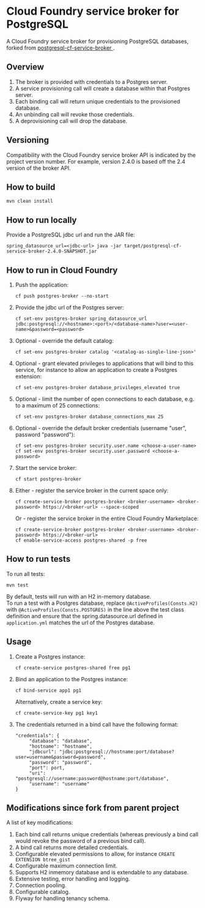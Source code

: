 Cloud Foundry service broker for PostgreSQL
===========================================
A Cloud Foundry service broker for provisioning PostgreSQL databases, forked from [postgresql-cf-service-broker
](https://github.com/cloudfoundry-community/postgresql-cf-service-broker).

Overview
--------
1. The broker is provided with credentials to a Postgres server.  
1. A service provisioning call will create a database within that Postgres server.  
1. Each binding call will return unique credentials to the provisioned database.  
1. An unbinding call will revoke those credentials.  
1. A deprovisioning call will drop the database.

Versioning
----------
Compatibility with the Cloud Foundry service broker API is indicated by the project version number. For example, version 2.4.0 is based off the 2.4 version of the broker API.

How to build
------------
```
mvn clean install
```

How to run locally
------------------
Provide a PostgreSQL jdbc url and run the JAR file:
```
spring_datasource_url=<jdbc-url> java -jar target/postgresql-cf-service-broker-2.4.0-SNAPSHOT.jar
```

How to run in Cloud Foundry
---------------------------
1. Push the application:
   ```
   cf push postgres-broker --no-start
   ```
1. Provide the jdbc url of the Postgres server:
   ```
   cf set-env postgres-broker spring_datasource_url jdbc:postgresql://<hostname>:<port>/<database-name>?user=<user-name>&password=<password>
   ```
1. Optional - override the default catalog:
   ```
   cf set-env postgres-broker catalog '<catalog-as-single-line-json>'
   ```
1. Optional - grant elevated privileges to applications that will bind to this service, for instance to allow an application to create a Postgres extension:
   ```
   cf set-env postgres-broker database_privileges_elevated true
   ```
1. Optional - limit the number of open connections to each database, e.g. to a maximum of 25 connections:
   ```
   cf set-env postgres-broker database_connections_max 25
   ```
1. Optional - override the default broker credentials (username "user", password "password"):
   ```
   cf set-env postgres-broker security.user.name <choose-a-user-name>
   cf set-env postgres-broker security.user.password <choose-a-password>
   ```
1. Start the service broker:
   ```
   cf start postgres-broker
   ```
1. Either - register the service broker in the current space only:
   ```
   cf create-service-broker postgres-broker <broker-username> <broker-password> https://<broker-url> --space-scoped
   ```
   Or - register the service broker in the entire Cloud Foundry Marketplace:
   ```
   cf create-service-broker postgres-broker <broker-username> <broker-password> https://<broker-url>
   cf enable-service-access postgres-shared -p free
   ```

How to run tests
----------------
To run all tests:
```
mvn test
```
By default, tests will run with an H2 in-memory database.  
To run a test with a Postgres database, replace `@ActiveProfiles(Consts.H2)` with 
`@ActiveProfiles(Consts.POSTGRES)` in the line above the test class definition and ensure that the spring.datasource.url defined in `application.yml` matches the url of the Postgres database.

Usage
-----
1.  Create a Postgres instance:
    ```
    cf create-service postgres-shared free pg1
    ```
1.  Bind an application to the Postgres instance:
    ```
    cf bind-service app1 pg1
    ```
    Alternatively, create a service key:
    ```
    cf create-service-key pg1 key1
    ```
1.  The credentials returned in a bind call have the following format:
    ```
    "credentials": {
         "database": "database",
         "hostname": "hostname",
         "jdbcurl": "jdbc:postgresql://hostname:port/database?user=username&password=password",
         "password": "password",
         "port": port,
         "uri": "postgresql://username:password@hostname:port/database",
         "username": "username"
    }
    ```

Modifications since fork from parent project
--------------------------------------------
A list of key modifications:
1. Each bind call returns unique credentials (whereas previously a bind call would revoke the password of a previous bind call).
1. A bind call returns more detailed credentials.
1. Configurable elevated permissions to allow, for instance `CREATE EXTENSION btree_gist`
1. Configurable maximum connection limit.
1. Supports H2 inmemory database and is extendable to any database.
1. Extensive testing, error handling and logging.
1. Connection pooling.
1. Configurable catalog.
1. Flyway for handling tenancy schema.
